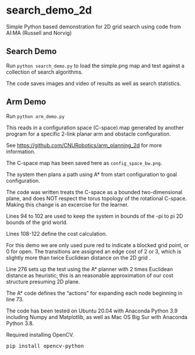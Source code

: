 # search_demo_2d
Simple Python based demonstration for 2D grid search using code from
AI:MA  (Russell and Norvig)


## Search Demo
  Run `python search_demo.py` to load the simple.png map and test against a collection of search algorithms.  

  The code saves images and video of results as well as search statistics.

## Arm Demo

  Run `python arm_demo.py`

  This reads in a configuration space (C-space) map generated by another program for
  a specific 2-link planar arm and obstacle configuration.

  See https://github.com/CNURobotics/arm_planning_2d for more information.

  The C-space map has been saved here as `config_space_bw.png`.

  The system then plans a path using A* from start configuration to goal configuration.

  The code was written treats the C-space as a bounded two-dimensional plane, and does NOT
  respect the torus topology of the rotational C-space.  Making this change is an
  excercise for the learner.

  Lines 94 to 102 are used to keep the system in bounds of the -pi to pi 2D bounds
  of the grid world.

  Lines 108-122 define the cost calculation.  

  For this demo we are only used pure red to indicate a blocked grid point, or 0 for open.
  The transitions are assigned an edge cost of 2 or 3, which is slightly more than twice
  Euclidean distance on the 2D grid .

  Line 276 sets up the test using the A* planner with 2 times Euclidean distance
  as heuristic; this is an reasonable approximation of our cost structure presuming 2D plane.

  The A* code defines the “actions” for expanding each node beginning in line 73.



The code has been tested on Ubuntu 20.04 with Anaconda Python 3.9 including Numpy and Matplotlib, as well as Mac OS Big Sur with Anaconda Python 3.8.

Required installing OpenCV.
<pre>
pip install opencv-python
</pre>
